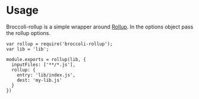 # Usage
Broccoli-rollup is a simple wrapper around [Rollup](https://github.com/rollup/rollup). In the options object pass the rollup options.

```
var rollup = require('broccoli-rollup');
var lib = 'lib';

module.exports = rollup(lib, {
  inputFiles: ['**/*.js'],
  rollup: {
    entry: 'lib/index.js',
    dest: 'my-lib.js'
  }
})
```